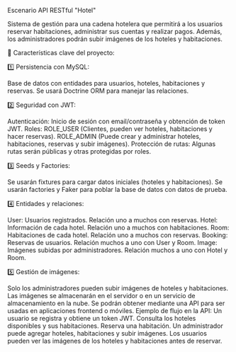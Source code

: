 Escenario API RESTful "Hotel"

Sistema de gestión para una cadena hotelera que permitirá a los usuarios reservar habitaciones, administrar sus cuentas y realizar pagos. Además, los administradores podrán subir imágenes de los hoteles y habitaciones.

📌 Características clave del proyecto:

1️⃣ Persistencia con MySQL:

Base de datos con entidades para usuarios, hoteles, habitaciones y reservas. Se usará Doctrine ORM para manejar las relaciones.

2️⃣ Seguridad con JWT:

Autenticación: Inicio de sesión con email/contraseña y obtención de token JWT. Roles: ROLE_USER (Clientes, pueden ver hoteles, habitaciones y hacer reservas). ROLE_ADMIN (Puede crear y administrar hoteles, habitaciones, reservas y subir imágenes). Protección de rutas: Algunas rutas serán públicas y otras protegidas por roles.

3️⃣ Seeds y Factories:

Se usarán fixtures para cargar datos iniciales (hoteles y habitaciones). Se usarán factories y Faker para poblar la base de datos con datos de prueba.

4️⃣ Entidades y relaciones:

User: Usuarios registrados. Relación uno a muchos con reservas. Hotel: Información de cada hotel. Relación uno a muchos con habitaciones. Room: Habitaciones de cada hotel. Relación uno a muchos con reservas. Booking: Reservas de usuarios. Relación muchos a uno con User y Room. Image: Imágenes subidas por administradores. Relación muchos a uno con Hotel y Room.

5️⃣ Gestión de imágenes:

Solo los administradores pueden subir imágenes de hoteles y habitaciones. Las imágenes se almacenarán en el servidor o en un servicio de almacenamiento en la nube. Se podrán obtener mediante una API para ser usadas en aplicaciones frontend o móviles. Ejemplo de flujo en la API: Un usuario se registra y obtiene un token JWT. Consulta los hoteles disponibles y sus habitaciones. Reserva una habitación. Un administrador puede agregar hoteles, habitaciones y subir imágenes. Los usuarios pueden ver las imágenes de los hoteles y habitaciones antes de reservar.